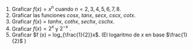 1. Graficar $f (x) = x^n$ cuando $n = 2, 3, 4, 5, 6, 7, 8$. 
2. Graficar las funciones $cos x$, $tan x$, $sec x$, $csc x$, $cot x$. 
3. Graficar $f (x)$ = $tanh x$, $coth x$, $sec hx$, $csc hx$. 
4. Graficar $f (x) = 2^x$ y $2^{−x}$ . 
5. Graficar $f (x) = log_{\frac{1}{2}}x$. (El logaritmo de $x$ en base $\frac{1}{2}$ )
